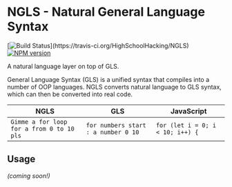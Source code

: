 # NGLS - Natural General Language Syntax

[![Build Status](https://travis-ci.org/HighSchoolHacking/NGLS.svg?)](https://travis-ci.org/HighSchoolHacking/NGLS)
[![NPM version](https://badge.fury.io/js/ngls.svg)](http://badge.fury.io/js/ngls)

A natural language layer on top of GLS.

General Language Syntax (GLS) is a unified syntax that compiles into a number of OOP languages.
NGLS converts natural language to GLS syntax, which can then be converted into real code.

<table>
    <thead>
        <th>NGLS</th>
        <th>GLS</th>
        <th>JavaScript</th>
    </thead>
    <tbody>
        <tr>
            <td><code>Gimme a for loop for a from 0 to 10 pls</code></td>
            <td><code>for numbers start : a number 0 10</code></td>
            <td><code>for (let i = 0; i < 10; i++) {</code></td>
        </tr>
    </tbody>
</table>


## Usage

*(coming soon!)*


